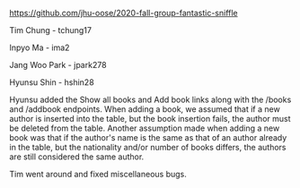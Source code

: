 https://github.com/jhu-oose/2020-fall-group-fantastic-sniffle

Tim Chung - tchung17

Inpyo Ma - ima2

Jang Woo Park - jpark278

Hyunsu Shin - hshin28

Hyunsu added the Show all books and Add book links along with the /books and /addbook endpoints. When adding a book, we assumed
that if a new author is inserted into the table, but the book insertion fails, the author must be deleted from the table. Another assumption
made when adding a new book was that if the author's name is the same as that of an author already in the table, 
but the nationality and/or number of books differs, the authors are still considered the same author.

Tim went around and fixed miscellaneous bugs. 